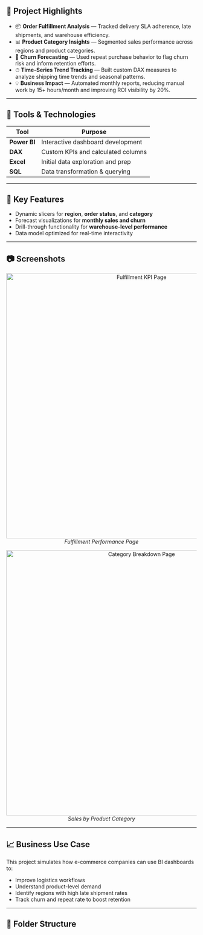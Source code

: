 ## 🚀 Project Highlights

- 📦 **Order Fulfillment Analysis** — Tracked delivery SLA adherence, late shipments, and warehouse efficiency.
- 📊 **Product Category Insights** — Segmented sales performance across regions and product categories.
- 🔁 **Churn Forecasting** — Used repeat purchase behavior to flag churn risk and inform retention efforts.
- ⏱ **Time-Series Trend Tracking** — Built custom DAX measures to analyze shipping time trends and seasonal patterns.
- 💡 **Business Impact** — Automated monthly reports, reducing manual work by 15+ hours/month and improving ROI visibility by 20%.

---

## 📁 Tools & Technologies

| Tool        | Purpose                           |
|-------------|------------------------------------|
| **Power BI** | Interactive dashboard development |
| **DAX**      | Custom KPIs and calculated columns |
| **Excel**    | Initial data exploration and prep |
| **SQL**      | Data transformation & querying    |

---

## 📌 Key Features

- Dynamic slicers for **region**, **order status**, and **category**
- Forecast visualizations for **monthly sales and churn**
- Drill-through functionality for **warehouse-level performance**
- Data model optimized for real-time interactivity

---

## 📷 Screenshots

<p align="center">
  <img src="images/ecommerce-fulfillment.png" alt="Fulfillment KPI Page" width="700"/>
  <br>
  <em>Fulfillment Performance Page</em>
</p>

<p align="center">
  <img src="images/ecommerce-category.png" alt="Category Breakdown Page" width="700"/>
  <br>
  <em>Sales by Product Category</em>
</p>

---

## 📈 Business Use Case

This project simulates how e-commerce companies can use BI dashboards to:
- Improve logistics workflows
- Understand product-level demand
- Identify regions with high late shipment rates
- Track churn and repeat rate to boost retention

---

## 📂 Folder Structure

